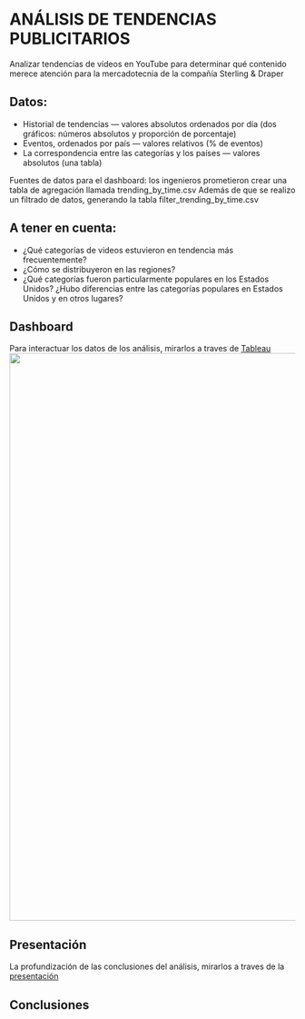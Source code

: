 # ANÁLISIS DE TENDENCIAS PUBLICITARIOS
Analizar tendencias de vídeos en YouTube para determinar qué contenido merece atención para la mercadotecnia de la compañía Sterling & Draper

## Datos:
- Historial de tendencias — valores absolutos ordenados por día (dos gráficos: números absolutos y proporción de porcentaje)
- Eventos, ordenados por país — valores relativos (% de eventos)
- La correspondencia entre las categorías y los países — valores absolutos (una tabla)

Fuentes de datos para el dashboard: los ingenieros prometieron crear una tabla de agregación llamada trending_by_time.csv
Además de que se realizo un filtrado de datos, generando la tabla filter_trending_by_time.csv

## A tener en cuenta:
- ¿Qué categorías de videos estuvieron en tendencia más frecuentemente?
- ¿Cómo se distribuyeron en las regiones?
- ¿Qué categorías fueron particularmente populares en los Estados Unidos? ¿Hubo diferencias entre las categorías populares en Estados Unidos y en otros lugares?

## Dashboard
Para interactuar los datos de los análisis, mirarlos a traves de [Tableau](https://public.tableau.com/views/dashboard_analisis_video/Dashboard?:language=es-ES&:sid=&:display_count=n&:origin=viz_share_link)
<img src="https://github.com/alll1997/portafolio/blob/main/Análisis%20de%20tendencias/image.png" width=1000/>

## Presentación
La profundización de las conclusiones del análisis, mirarlos a traves de la [presentación](https://github.com/alll1997/portafolio/blob/main/Análisis%20de%20tendencias/ANÁLISIS%20DE%20TENDENCIAS%20PUBLICITARIOS%20.pdf)

## Conclusiones
